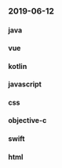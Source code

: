 ### 2019-06-12

#### java

#### vue

#### kotlin

#### javascript

#### css

#### objective-c

#### swift

#### html
